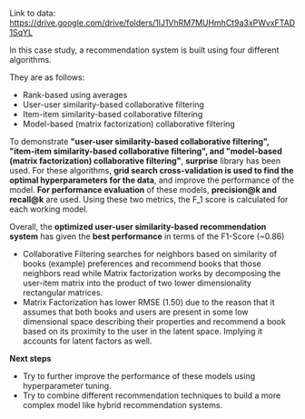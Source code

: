 Link to data: https://drive.google.com/drive/folders/1lJ1VhRM7MUHmhCt9a3xPWvxFTAD1SqYL

In this case study, a recommendation system is built using four different algorithms.

They are as follows:
  - Rank-based using averages
  - User-user similarity-based collaborative filtering
  - Item-item similarity-based collaborative filtering
  - Model-based (matrix factorization) collaborative filtering

To demonstrate **"user-user similarity-based collaborative filtering", "item-item similarity-based collaborative filtering", and "model-based (matrix factorization) collaborative filtering"**, **surprise** library has been used. For these algorithms, **grid search cross-validation is used to find the optimal hyperparameters for the data**, and improve the performance of the model.
**For performance evaluation** of these models, **precision@k and recall@k** are used. Using these two metrics, the F_1 score is calculated for each working model.

Overall, the **optimized user-user similarity-based recommendation system** has given the **best performance** in terms of the F1-Score (~0.86)
- Collaborative Filtering searches for neighbors based on similarity of books (example) preferences and recommend books that those neighbors read while Matrix factorization works by decomposing the user-item matrix into the product of two lower dimensionality rectangular matrices.
- Matrix Factorization has lower RMSE (1.50) due to the reason that it assumes that both books and users are present in some low dimensional space describing their properties and recommend a book based on its proximity to the user in the latent space. Implying it accounts for latent factors as well.

**Next steps**

- Try to further improve the performance of these models using hyperparameter tuning. 
- Try to combine different recommendation techniques to build a more complex model like hybrid recommendation systems.

